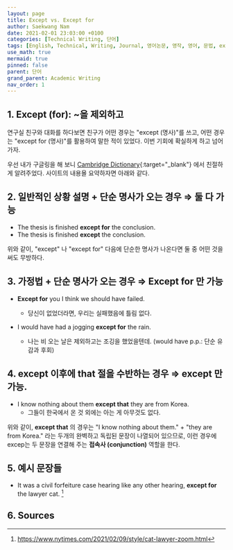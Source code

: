 ```yaml
---
layout: page
title: Except vs. Except for
author: Saekwang Nam
date: 2021-02-01 23:03:00 +0100
categories: [Technical Writing, 단어]
tags: [English, Technical, Writing, Journal, 영어논문, 영작, 영어, 문법, except, except for]
use_math: true
mermaid: true
pinned: false
parent: 단어
grand_parent: Academic Writing
nav_order: 1
---
```


## 1. Except (for): ~을 제외하고
연구실 친구와 대화를 하다보면 친구가 어떤 경우는 "except (명사)"를 쓰고, 어떤 경우는 "except for (명사)"를 활용하여 말한 적이 있었다. 이번 기회에 확실하게 하고 넘어가자.

우선 내가 구글링을 해 보니 [Cambridge Dictionary](https://dictionary.cambridge.org/grammar/british-grammar/except-or-except-for){:target="_blank"} 에서 친절하게 알려주었다. 사이트의 내용욜 요약하자면 아래와 같다.

## 2. 일반적인 상황 설명 + 단순 명사가 오는 경우 $\Rightarrow$ 둘 다 가능
- The thesis is finished **except for** the conclusion.
- The thesis is finished **except** the conclusion.

위와 같이, "except" 나 "except for" 다음에 단순한 명사가 나온다면 둘 중 어떤 것을 써도 무방하다.

## 3. 가정법 + 단순 명사가 오는 경우 $\Rightarrow$ Except for 만 가능
- **Except for** you I think we should have failed.
    - 당신이 없었더라면, 우리는 실패했음에 틀림 없다.

- I would have had a jogging **except for** the rain.
    - 나는 비 오는 날은 제외하고는 조깅을 했었을텐데. (would have p.p.: 단순 유감과 후회)

## 4. except 이후에 that 절을 수반하는 경우 $\Rightarrow$ except 만 가능.
- I know nothing about them **except that** they are from Korea.
    - 그들이 한국에서 온 것 외에는 아는 게 아무것도 없다. 

위와 같이, **except that** 의 경우는 "I know nothing about them." + "they are from Korea." 라는 두개의 완벽하고 독립된 문장이 나열되어 있으므로, 이런 경우에 excep는 두 문장을 연결해 주는 **접속사 (conjunction)** 역할을 한다.

## 5. 예시 문장들
- It was a civil forfeiture case hearing like any other hearing, **except for** the lawyer cat. [^footnote_1]

## 6. Sources
[^footnote_1]: https://www.nytimes.com/2021/02/09/style/cat-lawyer-zoom.html